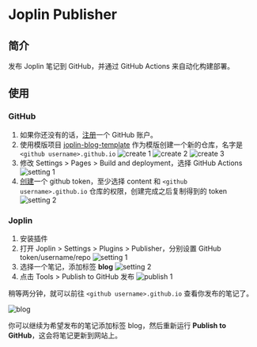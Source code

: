 # Joplin Publisher

## 简介

发布 Joplin 笔记到 GitHub，并通过 GitHub Actions 来自动化构建部署。

## 使用

### GitHub

1. 如果你还没有的话，[注册](https://github.com/signup)一个 GitHub 账户。
2. 使用模版项目 [joplin-blog-template](https://github.com/joplin-utils/joplin-blog-template) 作为模版创建一个新的仓库，名字是 `<github username>.github.io`
   ![create 1](/images/joplin-publisher-github-create-1.png)
   ![create 2](/images/joplin-publisher-github-create-2.png)
   ![create 3](/images/joplin-publisher-github-create-3.png)
3. 修改 Settings > Pages > Build and deployment，选择 GitHub Actions
   ![setting 1](/images/joplin-publisher-github-setting-1.png)
4. [创建](https://github.com/settings/personal-access-tokens/new)一个 github token，至少选择 content 和 `<github username>.github.io` 仓库的权限，创建完成之后复制得到的 token
   ![setting 2](/images/joplin-publisher-github-setting-2.png)

### Joplin

1. 安装插件
2. 打开 Joplin > Settings > Plugins > Publisher，分别设置 GitHub token/username/repo
   ![setting 1](/images/joplin-publisher-joplin-setting-1.png)
3. 选择一个笔记，添加标签 **blog**
   ![setting 2](/images/joplin-publisher-joplin-setting-1.png)
4. 点击 Tools > Publish to GitHub 发布
   ![publish 1](/images/joplin-publisher-joplin-publish-1.png)

稍等两分钟，就可以前往 `<github username>.github.io` 查看你发布的笔记了。

![blog](/images/joplin-publisher-joplin-blog-1.png)

你可以继续为希望发布的笔记添加标签 blog，然后重新运行 **Publish to GitHub**，这会将笔记更新到网站上。
